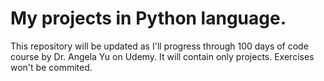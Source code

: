 # My projects in Python language.
This repository will be updated as I'll progress through 100 days of code course by Dr. Angela Yu on Udemy.
It will contain only projects. Exercises won't be commited.
